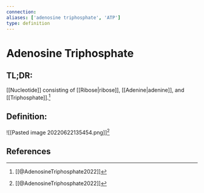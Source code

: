 ```yaml
---
connection:
aliases: ['adenosine triphosphate', 'ATP']
type: definition
---
```


# Adenosine Triphosphate

## TL;DR:
[[Nucleotide]] consisting of [[Ribose|ribose]], [[Adenine|adenine]], and [[Triphosphate]].[^1]

## Definition:
![[Pasted image 20220622135454.png]][^1]

## References
[^1]: [[@AdenosineTriphosphate2022]]